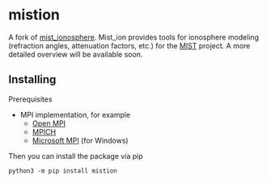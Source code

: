 # mistion
A fork of [mist_ionosphere](https://github.com/erika-hornecker/mist_ionosphere). 
Mist_ion provides tools for ionosphere modeling (refraction angles, attenuation factors, etc.)
for the [MIST](http://www.physics.mcgill.ca/mist/) project. A more detailed overview will be 
available soon.

## Installing
Prerequisites
- MPI implementation, for example
  - [Open MPI](https://www.open-mpi.org/) 
  - [MPICH](https://www.mpich.org/)
  - [Microsoft MPI](https://docs.microsoft.com/en-us/message-passing-interface/microsoft-mpi) (for Windows)

Then you can install the package via pip
```
python3 -m pip install mistion
```

[//]: # (## Quick example)

[//]: # (```python)

[//]: # (from mist_ion import IonModel)

[//]: # (from datetime import datetime)

[//]: # ()
[//]: # (# Date and time of observation)

[//]: # (dt = datetime.strptime&#40;'2012-08-15 06:00', '%Y-%m-%d %H:%M'&#41;)

[//]: # ()
[//]: # (# Initial model parameters: telescope position, frequency of observations, datetime)

[//]: # (model = IonModel&#40;)

[//]: # (    lat0=79.433,)

[//]: # (    lon0=-90.766,)

[//]: # (    alt0=0.,)

[//]: # (    freq=45e6,)

[//]: # (    dt=dt)

[//]: # (&#41;)

[//]: # ()
[//]: # (# Create a grid of [gridsize x gridsize] points - azimuth and elevation &#40;telescope POV&#41;)

[//]: # (model.generate_coord_grid&#40;gridsize=100&#41;)

[//]: # ()
[//]: # (# Setup D layer and F layer parameters &#40;number of sublayers, lower and upper limits in m&#41;)

[//]: # (model.setup_dlayer&#40;nlayers=10, d_bot = 6e4, d_top = 9e4&#41;)

[//]: # (model.setup_flayer&#40;nlayers=30&#41;)

[//]: # ()
[//]: # (# Starting calculation with 16 parallel processes)

[//]: # (model.calc&#40;progressbar=True, processes=16&#41;)

[//]: # ()
[//]: # (# Saving results for later use)

[//]: # (model.save&#40;name='test', dir='results'&#41;)

[//]: # ()
[//]: # (# Loading model)

[//]: # (new_model = IonModel.load&#40;'results/test.h5'&#41;)

[//]: # ()
[//]: # (# Plotting results)

[//]: # (model.plot&#40;data='d_e_density'&#41;)

[//]: # ()
[//]: # (# Plotting and saving results)

[//]: # (model.plot&#40;data='d_e_density', file='d_e_density_plot.png'&#41;)

[//]: # (```)